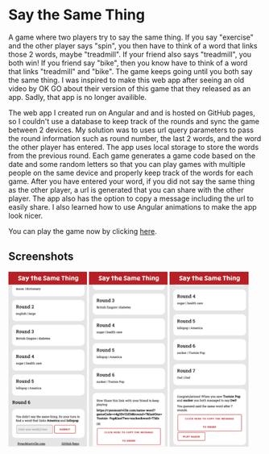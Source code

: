 # Say the Same Thing
A game where two players try to say the same thing. If you say "exercise" and the other player says "spin", you then have to think of a word that links those 2 words, maybe "treadmill". If your friend also says "treadmill", you both win! If you friend say "bike", then you know have to think of a word that links "treadmill" and "bike". The game keeps going until you both say the same thing. I was inspired to make this web app after seeing an old video by OK GO about their version of this game that they released as an app. Sadly, that app is no longer availible.

The web app I created run on Angular and and is hosted on GitHub pages, so I couldn't use a database to keep track of the rounds and sync the game between 2 devices. My solution was to uses url query parameters to pass the round information such as round number, the last 2 words, and the word the other player has entered. The app uses local storage to store the words from the previous round. Each game generates a game code based on the date and some random letters so that you can play games with multiple people on the same device and properly keep track of the words for each game. After you have entered your word, if you did not say the same thing as the other player, a url is generated that you can share with the other player. The app also has the option to copy a message including the url to easily share. I also learned how to use Angular animations to make the app look nicer.

You can play the game now by clicking [here](https://ryanmontville.com/same-word/).

## Screenshots
<div>
<img src="https://raw.githubusercontent.com/RyanMontville/same-word/refs/heads/main/screenshots/wrong.png" alt="Entering in a word" title="Entering in a word" style="width: 31%; display: inline-block;"/>
<img src="https://raw.githubusercontent.com/RyanMontville/same-word/refs/heads/main/screenshots/share.png" alt="share screen" title="share screen" style="width: 31%; display: inline-block;"/>
<img src="https://raw.githubusercontent.com/RyanMontville/same-word/refs/heads/main/screenshots/correct.png" alt="Game finished screen" title="Game finished screen" style="width: 31%; display: inline-block;"/>
</div>